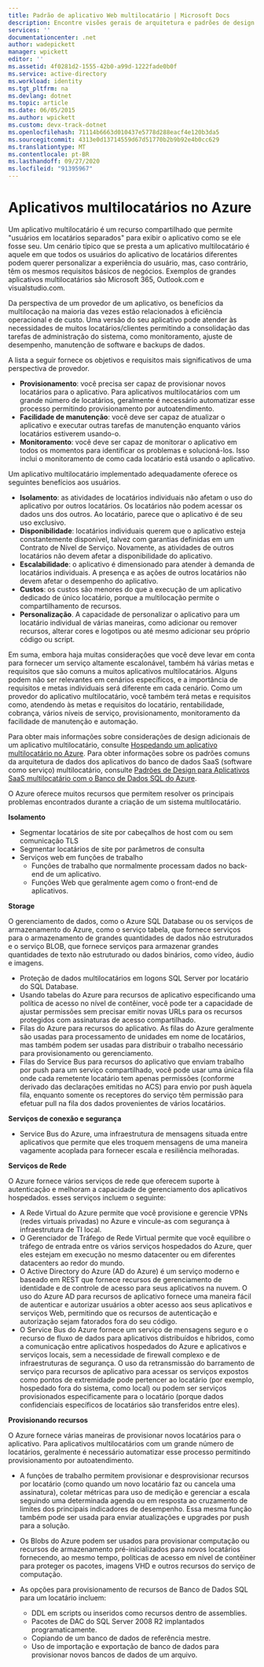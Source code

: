 ```yaml
---
title: Padrão de aplicativo Web multilocatário | Microsoft Docs
description: Encontre visões gerais de arquitetura e padrões de design que descrevem como implementar um aplicativo Web multilocatário no Azure.
services: ''
documentationcenter: .net
author: wadepickett
manager: wpickett
editor: ''
ms.assetid: 4f0281d2-1555-42b0-a99d-1222fade0b0f
ms.service: active-directory
ms.workload: identity
ms.tgt_pltfrm: na
ms.devlang: dotnet
ms.topic: article
ms.date: 06/05/2015
ms.author: wpickett
ms.custom: devx-track-dotnet
ms.openlocfilehash: 71114b6663d010437e5778d288eacf4e120b3da5
ms.sourcegitcommit: 4313e0d13714559d67d51770b2b9b92e4b0cc629
ms.translationtype: MT
ms.contentlocale: pt-BR
ms.lasthandoff: 09/27/2020
ms.locfileid: "91395967"
---
```

# <a name="multitenant-applications-in-azure"></a>Aplicativos multilocatários no Azure
Um aplicativo multilocatário é um recurso compartilhado que permite "usuários em locatários separados" para exibir o aplicativo como se ele fosse seu. Um cenário típico que se presta a um aplicativo multilocatário é aquele em que todos os usuários do aplicativo de locatários diferentes podem querer personalizar a experiência do usuário, mas, caso contrário, têm os mesmos requisitos básicos de negócios. Exemplos de grandes aplicativos multilocatários são Microsoft 365, Outlook.com e visualstudio.com.

Da perspectiva de um provedor de um aplicativo, os benefícios da multilocação na maioria das vezes estão relacionados à eficiência operacional e de custo. Uma versão do seu aplicativo pode atender às necessidades de muitos locatários/clientes permitindo a consolidação das tarefas de administração do sistema, como monitoramento, ajuste de desempenho, manutenção de software e backups de dados.

A lista a seguir fornece os objetivos e requisitos mais significativos de uma perspectiva de provedor.

* **Provisionamento**: você precisa ser capaz de provisionar novos locatários para o aplicativo.  Para aplicativos multilocatários com um grande número de locatários, geralmente é necessário automatizar esse processo permitindo provisionamento por autoatendimento.
* **Facilidade de manutenção**: você deve ser capaz de atualizar o aplicativo e executar outras tarefas de manutenção enquanto vários locatários estiverem usando-o.
* **Monitoramento**: você deve ser capaz de monitorar o aplicativo em todos os momentos para identificar os problemas e solucioná-los. Isso inclui o monitoramento de como cada locatário está usando o aplicativo.

Um aplicativo multilocatário implementado adequadamente oferece os seguintes benefícios aos usuários.

* **Isolamento**: as atividades de locatários individuais não afetam o uso do aplicativo por outros locatários. Os locatários não podem acessar os dados uns dos outros. Ao locatário, parece que o aplicativo é de seu uso exclusivo.
* **Disponibilidade**: locatários individuais querem que o aplicativo esteja constantemente disponível, talvez com garantias definidas em um Contrato de Nível de Serviço. Novamente, as atividades de outros locatários não devem afetar a disponibilidade do aplicativo.
* **Escalabilidade**: o aplicativo é dimensionado para atender à demanda de locatários individuais. A presença e as ações de outros locatários não devem afetar o desempenho do aplicativo.
* **Custos**: os custos são menores do que a execução de um aplicativo dedicado de único locatário, porque a multilocação permite o compartilhamento de recursos.
* **Personalização**. A capacidade de personalizar o aplicativo para um locatário individual de várias maneiras, como adicionar ou remover recursos, alterar cores e logotipos ou até mesmo adicionar seu próprio código ou script.

Em suma, embora haja muitas considerações que você deve levar em conta para fornecer um serviço altamente escalonável, também há várias metas e requisitos que são comuns a muitos aplicativos multilocatários. Alguns podem não ser relevantes em cenários específicos, e a importância de requisitos e metas individuais será diferente em cada cenário. Como um provedor do aplicativo multilocatário, você também terá metas e requisitos como, atendendo às metas e requisitos do locatário, rentabilidade, cobrança, vários níveis de serviço, provisionamento, monitoramento da facilidade de manutenção e automação.

Para obter mais informações sobre considerações de design adicionais de um aplicativo multilocatário, consulte [Hospedando um aplicativo multilocatário no Azure][Hosting a Multi-Tenant Application on Azure]. Para obter informações sobre os padrões comuns da arquitetura de dados dos aplicativos do banco de dados SaaS (software como serviço) multilocatário, consulte [Padrões de Design para Aplicativos SaaS multilocatário com o Banco de Dados SQL do Azure](sql-database/sql-database-design-patterns-multi-tenancy-saas-applications.md). 

O Azure oferece muitos recursos que permitem resolver os principais problemas encontrados durante a criação de um sistema multilocatário.

**Isolamento**

* Segmentar locatários de site por cabeçalhos de host com ou sem comunicação TLS
* Segmentar locatários de site por parâmetros de consulta
* Serviços web em funções de trabalho
  * Funções de trabalho que normalmente processam dados no back-end de um aplicativo.
  * Funções Web que geralmente agem como o front-end de aplicativos.

**Storage**

O gerenciamento de dados, como o Azure SQL Database ou os serviços de armazenamento do Azure, como o serviço tabela, que fornece serviços para o armazenamento de grandes quantidades de dados não estruturados e o serviço BLOB, que fornece serviços para armazenar grandes quantidades de texto não estruturado ou dados binários, como vídeo, áudio e imagens.

* Proteção de dados multilocatários em logons SQL Server por locatário do SQL Database.
* Usando tabelas do Azure para recursos de aplicativo especificando uma política de acesso no nível de contêiner, você pode ter a capacidade de ajustar permissões sem precisar emitir novas URLs para os recursos protegidos com assinaturas de acesso compartilhado.
* Filas do Azure para recursos do aplicativo. As filas do Azure geralmente são usadas para processamento de unidades em nome de locatários, mas também podem ser usadas para distribuir o trabalho necessário para provisionamento ou gerenciamento.
* Filas do Service Bus para recursos do aplicativo que enviam trabalho por push para um serviço compartilhado, você pode usar uma única fila onde cada remetente locatário tem apenas permissões (conforme derivado das declarações emitidas no ACS) para envio por push àquela fila, enquanto somente os receptores do serviço têm permissão para efetuar pull na fila dos dados provenientes de vários locatários.

**Serviços de conexão e segurança**

* Service Bus do Azure, uma infraestrutura de mensagens situada entre aplicativos que permite que eles troquem mensagens de uma maneira vagamente acoplada para fornecer escala e resiliência melhoradas.

**Serviços de Rede**

O Azure fornece vários serviços de rede que oferecem suporte à autenticação e melhoram a capacidade de gerenciamento dos aplicativos hospedados. esses serviços incluem o seguinte:

* A Rede Virtual do Azure permite que você provisione e gerencie VPNs (redes virtuais privadas) no Azure e vincule-as com segurança à infraestrutura de TI local.
* O Gerenciador de Tráfego de Rede Virtual permite que você equilibre o tráfego de entrada entre os vários serviços hospedados do Azure, quer eles estejam em execução no mesmo datacenter ou em diferentes datacenters ao redor do mundo.
* O Active Directory do Azure (AD do Azure) é um serviço moderno e baseado em REST que fornece recursos de gerenciamento de identidade e de controle de acesso para seus aplicativos na nuvem. O uso do Azure AD para recursos de aplicativo fornece uma maneira fácil de autenticar e autorizar usuários a obter acesso aos seus aplicativos e serviços Web, permitindo que os recursos de autenticação e autorização sejam fatorados fora do seu código.
* O Service Bus do Azure fornece um serviço de mensagens seguro e o recurso de fluxo de dados para aplicativos distribuídos e híbridos, como a comunicação entre aplicativos hospedados do Azure e aplicativos e serviços locais, sem a necessidade de firewall complexo e de infraestruturas de segurança. O uso da retransmissão do barramento de serviço para recursos de aplicativo para acessar os serviços expostos como pontos de extremidade pode pertencer ao locatário (por exemplo, hospedado fora do sistema, como local) ou podem ser serviços provisionados especificamente para o locatário (porque dados confidenciais específicos de locatários são transferidos entre eles).

**Provisionando recursos**

O Azure fornece várias maneiras de provisionar novos locatários para o aplicativo. Para aplicativos multilocatários com um grande número de locatários, geralmente é necessário automatizar esse processo permitindo provisionamento por autoatendimento.

* A funções de trabalho permitem provisionar e desprovisionar recursos por locatário (como quando um novo locatário faz ou cancela uma assinatura), coletar métricas para uso de medição e gerenciar a escala seguindo uma determinada agenda ou em resposta ao cruzamento de limites dos principais indicadores de desempenho. Essa mesma função também pode ser usada para enviar atualizações e upgrades por push para a solução.
* Os Blobs do Azure podem ser usados para provisionar computação ou recursos de armazenamento pré-inicializados para novos locatários fornecendo, ao mesmo tempo, políticas de acesso em nível de contêiner para proteger os pacotes, imagens VHD e outros recursos do serviço de computação.
* As opções para provisionamento de recursos de Banco de Dados SQL para um locatário incluem:
  
  * DDL em scripts ou inseridos como recursos dentro de assemblies.
  * Pacotes de DAC do SQL Server 2008 R2 implantados programaticamente.
  * Copiando de um banco de dados de referência mestre.
  * Uso de importação e exportação de banco de dados para provisionar novos bancos de dados de um arquivo.

<!--links-->

[Hosting a Multi-Tenant Application on Azure]: https://msdn.microsoft.com/library/hh534480.aspx
[Designing Multitenant Applications on Azure]: https://msdn.microsoft.com/library/windowsazure/hh689716
